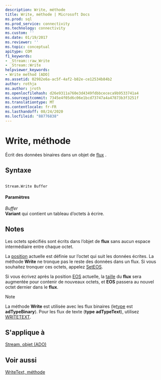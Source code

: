```yaml
---
description: Write, méthode
title: Write, méthode | Microsoft Docs
ms.prod: sql
ms.prod_service: connectivity
ms.technology: connectivity
ms.custom: ''
ms.date: 01/19/2017
ms.reviewer: ''
ms.topic: conceptual
apitype: COM
f1_keywords:
- _Stream::raw_Write
- _Stream::Write
helpviewer_keywords:
- Write method [ADO]
ms.assetid: 02982e6a-ac5f-4af2-b82e-ce12534b84b2
author: rothja
ms.author: jroth
ms.openlocfilehash: d26e9311a760e3d4349fdbbcececa9b9533741a4
ms.sourcegitcommit: 7345e4f05d6c06e1bcd73747a4a47873b3f3251f
ms.translationtype: MT
ms.contentlocale: fr-FR
ms.lasthandoff: 08/24/2020
ms.locfileid: "88776838"
---
```

# <a name="write-method"></a>Write, méthode
Écrit des données binaires dans un objet de [flux](./stream-object-ado.md) .  
  
## <a name="syntax"></a>Syntaxe  
  
```  
  
Stream.Write Buffer  
```  
  
#### <a name="parameters"></a>Paramètres  
 *Buffer*  
 **Variant** qui contient un tableau d’octets à écrire.  
  
## <a name="remarks"></a>Notes  
 Les octets spécifiés sont écrits dans l’objet de **flux** sans aucun espace intermédiaire entre chaque octet.  
  
 La [position](./position-property-ado.md) actuelle est définie sur l’octet qui suit les données écrites. La méthode **Write** ne tronque pas le reste des données dans un flux. Si vous souhaitez tronquer ces octets, appelez [SetEOS](./seteos-method.md).  
  
 Si vous écrivez après la position [EOS](./eos-property.md) actuelle, la [taille](./size-property-ado-stream.md) du **flux** sera augmentée pour contenir de nouveaux octets, et **EOS** passera au nouvel octet dernier dans le **flux**.  
  
> [!NOTE]
>  La méthode **Write** est utilisée avec les flux binaires (le[type](./type-property-ado-stream.md) est **adTypeBinary**). Pour les flux de texte (**type** **adTypeText**), utilisez [WRITETEXT](./writetext-method.md).  
  
## <a name="applies-to"></a>S'applique à  
 [Stream, objet (ADO)](./stream-object-ado.md)  
  
## <a name="see-also"></a>Voir aussi  
 [WriteText, méthode](./writetext-method.md)